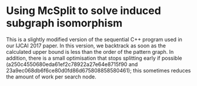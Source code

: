 # Using McSplit to solve induced subgraph isomorphism

This is a slightly modified version of the sequential C++ program used in our IJCAI 2017 paper.
In this version, we backtrack as soon as the calculated upper bound is less than the order
of the pattern graph.  In addition, there is a small optimisation
that stops splitting early if possible
(a250c4550680eda61ef2c78922a27e64e8715f90 and 23a9ec068db6f6ce80d0fd86d675808858580461);
this sometimes reduces the amount of work per search node.

